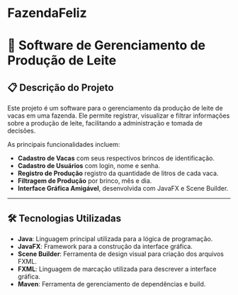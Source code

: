 # FazendaFeliz
# 🐄 Software de Gerenciamento de Produção de Leite

## 📋 Descrição do Projeto

Este projeto é um software para o gerenciamento da produção de leite de vacas em uma fazenda. Ele permite registrar, visualizar e filtrar informações sobre a produção de leite, facilitando a administração e tomada de decisões.

As principais funcionalidades incluem:

- **Cadastro de Vacas** com seus respectivos brincos de identificação.
- **Cadastro de Usuários** com login, nome e senha.
- **Registro de Produção** registro da quantidade de litros de cada vaca.
- **Filtragem de Produção** por brinco, mês e dia.
- **Interface Gráfica Amigável**, desenvolvida com JavaFX e Scene Builder.

---

## 🛠️ Tecnologias Utilizadas

- **Java**: Linguagem principal utilizada para a lógica de programação.
- **JavaFX**: Framework para a construção da interface gráfica.
- **Scene Builder**: Ferramenta de design visual para criação dos arquivos FXML.
- **FXML**: Linguagem de marcação utilizada para descrever a interface gráfica.
- **Maven**: Ferramenta de gerenciamento de dependências e build.
